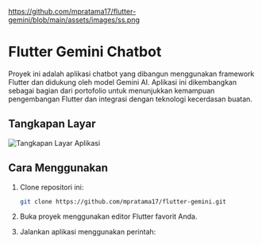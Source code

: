 https://github.com/mpratama17/flutter-gemini/blob/main/assets/images/ss.png

# Flutter Gemini Chatbot

Proyek ini adalah aplikasi chatbot yang dibangun menggunakan framework Flutter dan didukung oleh model Gemini AI. Aplikasi ini dikembangkan sebagai bagian dari portofolio untuk menunjukkan kemampuan pengembangan Flutter dan integrasi dengan teknologi kecerdasan buatan.

## Tangkapan Layar

![Tangkapan Layar Aplikasi](https://github.com/mpratama17/flutter-gemini/blob/main/assets/images/ss.png)

## Cara Menggunakan

1. Clone repositori ini:

   ```bash
   git clone https://github.com/mpratama17/flutter-gemini.git
2. Buka proyek menggunakan editor Flutter favorit Anda.

3. Jalankan aplikasi menggunakan perintah:
   ```flutter run

